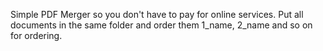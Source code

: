 Simple PDF Merger so you don't have to pay for online services. Put all documents in the same folder and order them 1_name, 2_name and so on for ordering.
